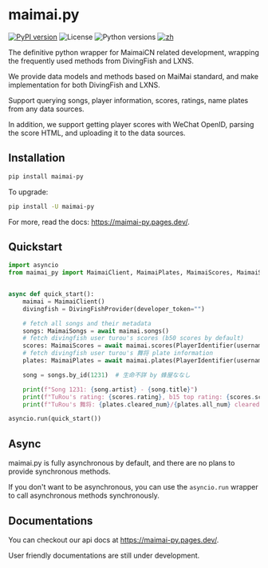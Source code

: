 # maimai.py


[![PyPI version](https://img.shields.io/pypi/v/maimai-py)](https://pypi.org/project/mkdocs-badges/)
![License](https://img.shields.io/pypi/l/maimai-py)
![Python versions](https://img.shields.io/pypi/pyversions/maimai-py)
[![zh](https://img.shields.io/badge/README-中文-green.svg)](https://github.com/TrueRou/maimai.py/blob/main/README_CN.md)


The definitive python wrapper for MaimaiCN related development, wrapping the frequently used methods from DivingFish and LXNS.

We provide data models and methods based on MaiMai standard, and make implementation for both DivingFish and LXNS.

Support querying songs, player information, scores, ratings, name plates from any data sources.

In addition, we support getting player scores with WeChat OpenID, parsing the score HTML, and uploading it to the data sources.

## Installation

```bash
pip install maimai-py
```

To upgrade:

```bash
pip install -U maimai-py
```

For more, read the docs: https://maimai-py.pages.dev/.

## Quickstart

```python
import asyncio
from maimai_py import MaimaiClient, MaimaiPlates, MaimaiScores, MaimaiSongs, PlayerIdentifier, LXNSProvider, DivingFishProvider


async def quick_start():
    maimai = MaimaiClient()
    divingfish = DivingFishProvider(developer_token="")

    # fetch all songs and their metadata
    songs: MaimaiSongs = await maimai.songs()
    # fetch divingfish user turou's scores (b50 scores by default)
    scores: MaimaiScores = await maimai.scores(PlayerIdentifier(username="turou"), provider=divingfish)
    # fetch divingfish user turou's 舞将 plate information
    plates: MaimaiPlates = await maimai.plates(PlayerIdentifier(username="turou"), "舞将", provider=divingfish)

    song = songs.by_id(1231)  # 生命不詳 by 蜂屋ななし

    print(f"Song 1231: {song.artist} - {song.title}")
    print(f"TuRou's rating: {scores.rating}, b15 top rating: {scores.scores_b15[0].dx_rating}")
    print(f"TuRou's 舞将: {plates.cleared_num}/{plates.all_num} cleared")

asyncio.run(quick_start())
```

## Async

maimai.py is fully asynchronous by default, and there are no plans to provide synchronous methods.

If you don't want to be asynchronous, you can use the `asyncio.run` wrapper to call asynchronous methods synchronously.

## Documentations

You can checkout our api docs at https://maimai-py.pages.dev/.

User friendly documentations are still under development.